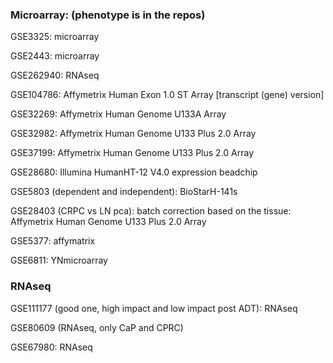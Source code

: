 ### Microarray: (phenotype is in the repos)
GSE3325: microarray

GSE2443: microarray

GSE262940: RNAseq

GSE104786: Affymetrix Human Exon 1.0 ST Array [transcript (gene) version]

GSE32269: Affymetrix Human Genome U133A Array

GSE32982: Affymetrix Human Genome U133 Plus 2.0 Array

GSE37199: Affymetrix Human Genome U133 Plus 2.0 Array

GSE28680: Illumina HumanHT-12 V4.0 expression beadchip

GSE5803 (dependent and independent): BioStarH-141s

GSE28403 (CRPC vs LN pca): batch correction based on the tissue: Affymetrix Human Genome U133 Plus 2.0 Array

GSE5377: affymatrix

GSE6811: YNmicroarray
### RNAseq

GSE111177 (good one, high impact and low impact post ADT): RNAseq

GSE80609 (RNAseq, only CaP and CPRC)

GSE67980: RNAseq

